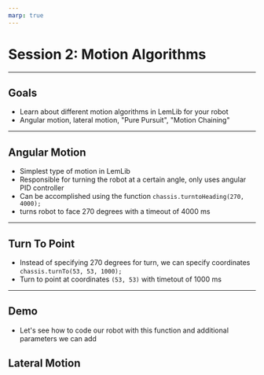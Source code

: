 ```yaml
---
marp: true
---
```


# **Session 2: Motion Algorithms**

---

## Goals

* Learn about different motion algorithms in LemLib for your robot
* Angular motion, lateral motion, "Pure Pursuit", "Motion Chaining"

---

## Angular Motion

* Simplest type of motion in LemLib
* Responsible for turning the robot at a certain angle, only uses angular PID controller
* Can be accomplished using the function ``chassis.turntoHeading(270, 4000);``
* turns robot to face 270 degrees with a timeout of 4000 ms

---

## Turn To Point

* Instead of specifying 270 degrees for turn, we can specify coordinates
``chassis.turnTo(53, 53, 1000);``
* Turn to point at coordinates ``(53, 53)`` with timetout of 1000 ms

---

## Demo

* Let's see how to code our robot with this function and additional parameters we can add

## Lateral Motion